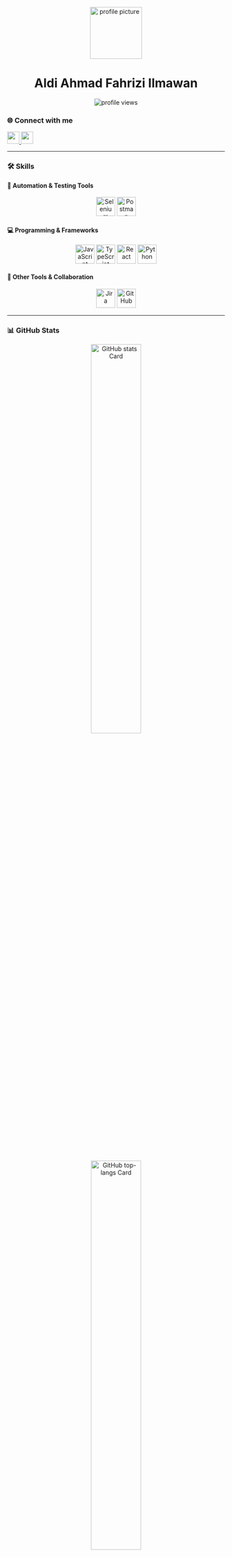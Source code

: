 <p align="center">
  <img src="https://images.weserv.nl/?url=avatars.githubusercontent.com/aldifhrent&s=300&fit=cover&mask=circle&maxage=7d" alt="profile picture" width="120" height="120" />
</p>

<h1 align="center">Aldi Ahmad Fahrizi Ilmawan</h1>
<p align="center">
  <img src="https://komarev.com/ghpvc/?username=aldifhrent&label=Profile%20views&color=0e75b6&style=flat" alt="profile views" />
</p>

### 🌐 Connect with me

<p align="left">
  <a href="https://www.instagram.com/aldi.fhr" target="_blank">
    <img src="https://img.shields.io/badge/Instagram-E4405F?style=for-the-badge&logo=instagram&logoColor=white" height="28" />
  </a>
  <a href="https://www.linkedin.com/in/aldifahrizi" target="_blank">
    <img src="https://img.shields.io/badge/LinkedIn-0077B5?style=for-the-badge&logo=linkedin&logoColor=white" height="28" />
  </a>
</p>

---

### 🛠️ Skills

 #### 🧪 Automation & Testing Tools
 <p align="center">
  <img src="https://cdn.simpleicons.org/selenium/43b02a" height="44" alt="Selenium" />
  <img src="https://cdn.simpleicons.org/postman/FF6C37" height="44" alt="Postman" />
</p> 

#### 💻 Programming & Frameworks
<p align="center">
  <img src="https://cdn.simpleicons.org/javascript/F7DF1E" height="44" alt="JavaScript" />
  <img src="https://cdn.simpleicons.org/typescript/3178C6" height="44" alt="TypeScript" />
  <img src="https://cdn.simpleicons.org/react/61DAFB" height="44" alt="React" />
  <img src="https://cdn.simpleicons.org/python/3776AB" height="44" alt="Python" />
</p>

#### 🔧 Other Tools & Collaboration
<p align="center">
  <img src="https://cdn.simpleicons.org/jira/0052CC" height="44" alt="Jira" />
  <img src="https://cdn.simpleicons.org/github/181717" height="44" alt="GitHub" />
</p> 

---

### 📊 GitHub Stats

<p align="center">
  <img width="48%" src="https://github-readme-stats.vercel.app/api?username=aldifhrent&theme=react&hide_title=false&hide_rank=false&show_icons=false&include_all_commits=false&count_private=true&line_height=23" alt="GitHub stats Card" />
<!--   <img width="48%" src="https://streak-stats.demolab.com/?user=aldifhrent&theme=react" alt="GitHub streak Card" /> -->
</p>

<p align="center">
  <img width="48%" src="https://github-readme-stats.vercel.app/api/top-langs?username=aldifhrent&theme=react&hide_title=false&layout=compact&langs_count=6&hide_progress=false&card_width=400" alt="GitHub top-langs Card" />
</p>

---

### 🎧 Spotify Now Playing

<p align="center">
  <a href="https://spotify-github-profile.kittinanx.com/api/view?uid=pc8dduhx94tlvj6ai7wnh8b6l&redirect=true">
    <img src="https://spotify-github-profile.kittinanx.com/api/view?uid=pc8dduhx94tlvj6ai7wnh8b6l&cover_image=true&theme=default&show_offline=true&background_color=121212&interchange=false" alt="Spotify Now Playing" />
  </a>
</p>
</br>
<p align="center">
  <img src="https://spotify-recently-played-readme.vercel.app/api?user=pc8dduhx94tlvj6ai7wnh8b6l"/>
</p>

---

### 🧪 QA / Dev Projects

> *Redacted*

---

> Feel free to fork, clone, and reach out if you’d like to collaborate!
